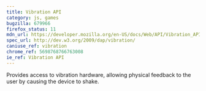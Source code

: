 ```yaml
---
title: Vibration API
category: js, games
bugzilla: 679966
firefox_status: 11
mdn_url: https://developer.mozilla.org/en-US/docs/Web/API/Vibration_API
spec_url: http://dev.w3.org/2009/dap/vibration/
caniuse_ref: vibration
chrome_ref: 5698768766763008
ie_ref: Vibration API
---
```


Provides access to vibration hardware, allowing physical feedback to the user by causing the device to shake.
